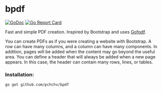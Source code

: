 # bpdf

[![GoDoc](https://godoc.org/github.com/pchchv/bpdf?status.svg)](https://pkg.go.dev/github.com/pchchv/bpdf)
[![Go Report Card](https://goreportcard.com/badge/github.com/pchchv/bpdf)](https://goreportcard.com/report/github.com/pchchv/bpdf)

Fast and simple PDF creation. Inspired by Bootstrap and uses [Gofpdf](https://github.com/jung-kurt/gofpdf).

You can create PDFs as if you were creating a website with Bootstrap. A row can have many columns, and a column can have many components. In addition, pages will be added when the content may go beyond the useful area. You can define a header that will always be added when a new page appears. In this case, the header can contain many rows, lines, or tables.

### Installation:
```sh
go get github.com/pchchv/bpdf
```